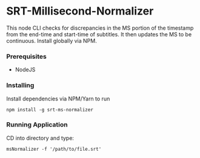 # SRT-Millisecond-Normalizer

This node CLI checks for discrepancies in the MS portion of the timestamp from the end-time and start-time of subtitles. It then updates the MS to be continuous. Install globally via NPM.

### Prerequisites

- NodeJS

### Installing

Install dependencies via NPM/Yarn to run

```
npm install -g srt-ms-normalizer
```

### Running Application

CD into directory and type:

```
msNormalizer -f '/path/to/file.srt'
```

